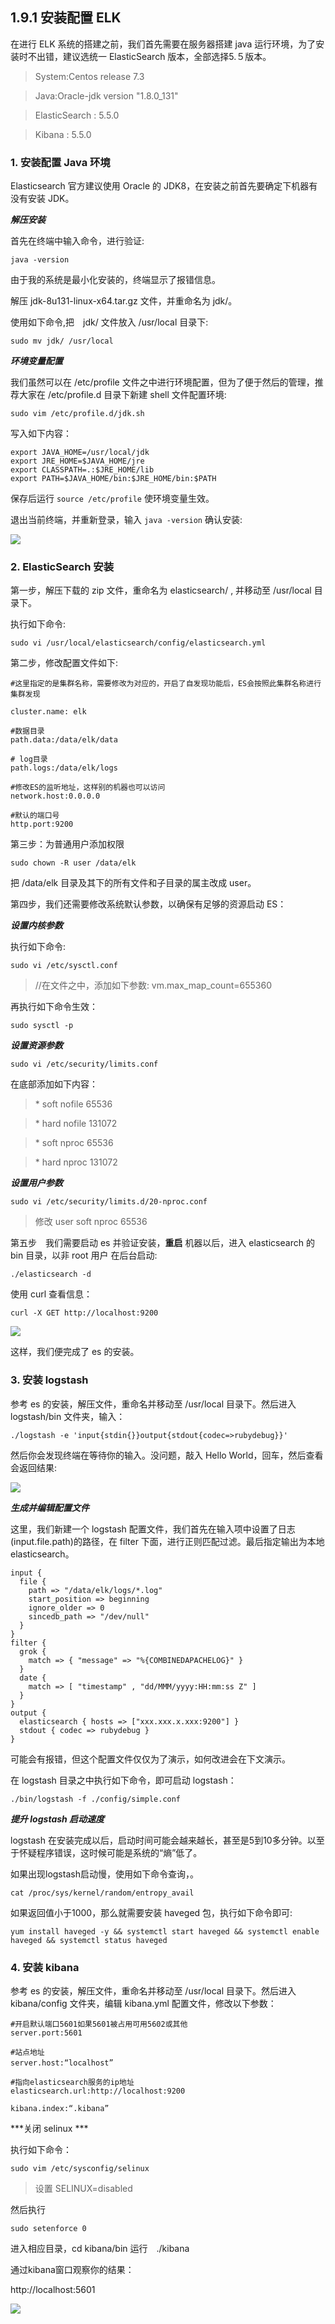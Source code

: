 ## 1.9.1 安装配置 ELK

在进行 ELK 系统的搭建之前，我们首先需要在服务器搭建 java 运行环境，为了安装时不出错，建议选统一 ElasticSearch 版本，全部选择5.５版本。

>System:Centos release 7.3

>Java:Oracle-jdk version "1.8.0_131"

>ElasticSearch : 5.5.0

>Kibana : 5.5.0

### 1. 安装配置 Java 环境
Elasticsearch 官方建议使用 Oracle 的 JDK8，在安装之前首先要确定下机器有没有安装 JDK。

***解压安装***

首先在终端中输入命令，进行验证:

`java -version`

由于我的系统是最小化安装的，终端显示了报错信息。

解压 jdk-8u131-linux-x64.tar.gz 文件，并重命名为 jdk/。

使用如下命令,把　jdk/ 文件放入 /usr/local 目录下:

`sudo mv jdk/ /usr/local`

***环境变量配置***

我们虽然可以在 /etc/profile 文件之中进行环境配置，但为了便于然后的管理，推荐大家在 /etc/profile.d 目录下新建 shell 文件配置环境:

`sudo vim /etc/profile.d/jdk.sh`

写入如下内容：

```
export JAVA_HOME=/usr/local/jdk
export JRE_HOME=$JAVA_HOME/jre
export CLASSPATH=.:$JRE_HOME/lib
export PATH=$JAVA_HOME/bin:$JRE_HOME/bin:$PATH
```

保存后运行 `source /etc/profile` 使环境变量生效。

退出当前终端，并重新登录，输入 `java -version` 确认安装:

![](/assets/javaversion.png)

### 2. ElasticSearch 安装

第一步，解压下载的 zip 文件，重命名为 elasticsearch/ , 并移动至 /usr/local 目录下。

执行如下命令:

`sudo vi /usr/local/elasticsearch/config/elasticsearch.yml`

第二步，修改配置文件如下:

```
#这里指定的是集群名称，需要修改为对应的，开启了自发现功能后，ES会按照此集群名称进行集群发现

cluster.name: elk

#数据目录
path.data:/data/elk/data

# log目录
path.logs:/data/elk/logs

#修改ES的监听地址，这样别的机器也可以访问
network.host:0.0.0.0

#默认的端口号
http.port:9200
```

第三步：为普通用户添加权限

`sudo chown -R user /data/elk`

把 /data/elk 目录及其下的所有文件和子目录的属主改成 user。

第四步，我们还需要修改系统默认参数，以确保有足够的资源启动 ES：

***设置内核参数***

执行如下命令:

`sudo vi /etc/sysctl.conf`

>//在文件之中，添加如下参数:
>vm.max_map_count=655360

再执行如下命令生效：

`sudo sysctl -p`

***设置资源参数***

`sudo vi /etc/security/limits.conf`

在底部添加如下内容：

> \* soft nofile 65536

> \* hard nofile 131072

> \* soft nproc 65536

> \* hard nproc 131072

***设置用户参数***

`sudo vi /etc/security/limits.d/20-nproc.conf`

> 修改
>user soft nproc 65536

第五步　我们需要启动 es 并验证安装，**重启** 机器以后，进入 elasticsearch 的 bin 目录，以非 root 用户
在后台启动:

`./elasticsearch -d`

使用 curl 查看信息：

`curl -X GET http://localhost:9200`

![](/assets/qidonges.png)

这样，我们便完成了 es 的安装。

### 3. 安装 logstash

参考 es 的安装，解压文件，重命名并移动至 /usr/local 目录下。然后进入 logstash/bin 文件夹，输入：

`./logstash -e 'input{stdin{}}output{stdout{codec=>rubydebug}}'`

然后你会发现终端在等待你的输入。没问题，敲入 Hello World，回车，然后查看会返回结果:

![](/assets/fhuijkiegelk.png)

***生成并编辑配置文件***

这里，我们新建一个 logstash 配置文件，我们首先在输入项中设置了日志(input.file.path)的路径，在 filter 下面，进行正则匹配过滤。最后指定输出为本地 elasticsearch。

```
input {
  file {
    path => "/data/elk/logs/*.log"
    start_position => beginning
    ignore_older => 0
    sincedb_path => "/dev/null"
  } 
}
filter {
  grok {
    match => { "message" => "%{COMBINEDAPACHELOG}" }
  }
  date {
    match => [ "timestamp" , "dd/MMM/yyyy:HH:mm:ss Z" ]
  }
}
output {
  elasticsearch { hosts => ["xxx.xxx.x.xxx:9200"] }
  stdout { codec => rubydebug }
}
```

可能会有报错，但这个配置文件仅仅为了演示，如何改进会在下文演示。

在 logstash 目录之中执行如下命令，即可启动 logstash：

`./bin/logstash -f ./config/simple.conf `

***提升 logstash 启动速度***

logstash 在安装完成以后，启动时间可能会越来越长，甚至是5到10多分钟。以至于怀疑程序错误，这时候可能是系统的“熵”低了。

如果出现logstash启动慢，使用如下命令查询，。

`cat /proc/sys/kernel/random/entropy_avail`

如果返回值小于1000，那么就需要安装 haveged 包，执行如下命令即可:

`yum install haveged -y && systemctl start haveged && systemctl enable haveged && systemctl status haveged`

### 4. 安装 kibana

参考 es 的安装，解压文件，重命名并移动至 /usr/local 目录下。然后进入 kibana/config 文件夹，编辑 kibana.yml 配置文件，修改以下参数：

```
#开启默认端口5601如果5601被占用可用5602或其他
server.port:5601

#站点地址
server.host:“localhost”　

#指向elasticsearch服务的ip地址
elasticsearch.url:http://localhost:9200

kibana.index:“.kibana”
```

***关闭 selinux ***

执行如下命令：

`sudo vim /etc/sysconfig/selinux `

>设置 SELINUX=disabled

然后执行

`sudo setenforce 0`


进入相应目录，cd kibana/bin 运行　./kibana

通过kibana窗口观察你的结果：

http://localhost:5601

![](/assets/kibana1.png)